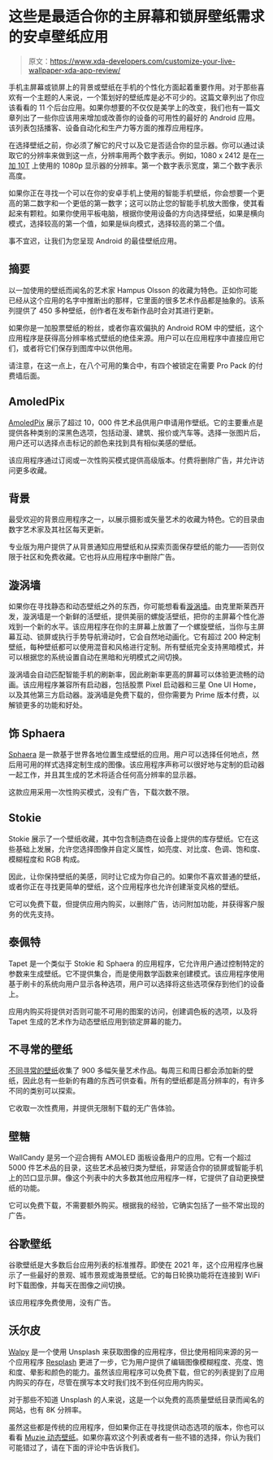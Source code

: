 # 这些是最适合你的主屏幕和锁屏壁纸需求的安卓壁纸应用

> 原文：<https://www.xda-developers.com/customize-your-live-wallpaper-xda-app-review/>

手机主屏幕或锁屏上的背景或壁纸在手机的个性化方面起着重要作用。对于那些喜欢有一个主题的人来说，一个策划好的壁纸库是必不可少的。这篇文章列出了你应该看看的 11 个后台应用。如果你想要的不仅仅是美学上的改变，我们也有一篇文章列出了一些你应该用来增加或改善你的设备的可用性的最好的 Android 应用。该列表包括播客、设备自动化和生产力等方面的推荐应用程序。

在选择壁纸之前，你必须了解它的尺寸以及它是否适合你的显示器。你可以通过读取它的分辨率来做到这一点，分辨率用两个数字表示。例如，1080 x 2412 是在[一加 10T](https://www.xda-developers.com/oneplus-10t-review/) 上使用的 1080p 显示器的分辨率。第一个数字表示宽度，第二个数字表示高度。

如果你正在寻找一个可以在你的安卓手机上使用的智能手机壁纸，你会想要一个更高的第二数字和一个更低的第一数字；这可以防止您的智能手机放大图像，使其看起来有颗粒。如果你使用平板电脑，根据你使用设备的方向选择壁纸，如果是横向模式，选择较高的第一个值，如果是纵向模式，选择较高的第二个值。

事不宜迟，让我们为您呈现 Android 的最佳壁纸应用。

## 摘要

以一加使用的壁纸而闻名的艺术家 Hampus Olsson 的收藏为特色。正如你可能已经从这个应用的名字中推断出的那样，它里面的很多艺术作品都是抽象的。该系列提供了 450 多种壁纸，创作者在发布新作品时会对其进行更新。

如果你是一加股票壁纸的粉丝，或者你喜欢偏执的 Android ROM 中的壁纸，这个应用程序是获得高分辨率格式壁纸的绝佳来源。用户可以在应用程序中直接应用它们，或者将它们保存到图库中以供他用。

请注意，在这一点上，在八个可用的集合中，有四个被锁定在需要 Pro Pack 的付费墙后面。

## AmoledPix

[AmoledPix](https://play.google.com/store/apps/details?id=com.androholic.amoledpix) 展示了超过 10，000 件艺术品供用户申请用作壁纸。它的主要重点是提供各种类别的深黑色选项，包括动漫、建筑、报价或汽车等。选择一张图片后，用户还可以选择点击标记的颜色来找到具有相似美感的壁纸。

该应用程序通过订阅或一次性购买模式提供高级版本。付费将删除广告，并允许访问更多收藏。

## 背景

最受欢迎的背景应用程序之一，以展示摄影或矢量艺术的收藏为特色。它的目录由数字艺术家及其社区每天更新。

专业版为用户提供了从背景通知应用壁纸和从探索页面保存壁纸的能力——否则仅限于社区和免费收藏。它也将从应用程序中删除广告。

## 漩涡墙

如果你在寻找静态和动态壁纸之外的东西，你可能想看看[漩涡墙](https://play.google.com/store/apps/details?id=com.actionwalls.swirlwalls)。由克里斯莱西开发，漩涡墙是一个新鲜的活壁纸，提供美丽的螺旋活壁纸，把你的主屏幕个性化游戏到一个新的水平。该应用程序在你的主屏幕上放置了一个螺旋壁纸，当你与主屏幕互动、锁屏或执行手势导航滑动时，它会自然地动画化。它有超过 200 种定制壁纸，每种壁纸都可以使用混音和风格进行定制。所有壁纸完全支持黑暗模式，并可以根据您的系统设置自动在黑暗和光明模式之间切换。

漩涡墙会自动匹配智能手机的刷新率，因此刷新率更高的屏幕可以体验更流畅的动画。该应用程序兼容所有启动器，包括股票 Pixel 启动器和三星 One UI Home，以及其他第三方启动器。漩涡墙是免费下载的，但你需要为 Prime 版本付费，以解锁更多的功能和好处。

## 饰 Sphaera

[Sphaera](https://play.google.com/store/apps/details?id=com.manco.sphaera_map_wallpapers) 是一款基于世界各地位置生成壁纸的应用。用户可以选择任何地点，然后用可用的样式选择定制生成的图像。该应用程序声称可以很好地与定制的启动器一起工作，并且其生成的艺术将适合任何高分辨率的显示器。

这款应用采用一次性购买模式，没有广告，下载次数不限。

## Stokie

Stokie 展示了一个壁纸收藏，其中包含制造商在设备上提供的库存壁纸。它在这些基础上发展，允许您选择图像并自定义属性，如亮度、对比度、色调、饱和度、模糊程度和 RGB 构成。

因此，让你保持壁纸的美感，同时让它成为你自己的。如果你不喜欢普通的壁纸，或者你正在寻找更简单的壁纸，这个应用程序也允许创建渐变风格的壁纸。

它可以免费下载，但提供应用内购买，以删除广告，访问附加功能，并获得客户服务的优先支持。

## 泰佩特

Tapet 是一个类似于 Stokie 和 Sphaera 的应用程序，它允许用户通过控制特定的参数来生成壁纸。它不提供集合，而是使用数学函数来创建模式。该应用程序使用基于刷卡的系统向用户显示各种选项，用户可以选择将这些选项保存到他们的设备上。

应用内购买将提供对否则可能不可用的图案的访问，创建调色板的选项，以及将 Tapet 生成的艺术作为动态壁纸应用到锁定屏幕的能力。

## 不寻常的壁纸

[不同寻常的壁纸](https://play.google.com/store/apps/details?id=com.badboy.wallun)收集了 900 多幅矢量艺术作品。每周三和周日都会添加新的壁纸，因此总有一些新的有趣的东西可供查看。所有的壁纸都是高分辨率的，有许多不同的类别可以探索。

它收取一次性费用，并提供无限制下载的无广告体验。

## 壁糖

WallCandy 是另一个迎合拥有 AMOLED 面板设备用户的应用。它有一个超过 5000 件艺术品的目录，这些艺术品被归类为壁纸，非常适合你的锁屏或智能手机上的凹口显示屏。像这个列表中的大多数其他应用程序一样，它提供了自动更换壁纸的功能。

它可以免费下载，不需要额外购买。根据我的经验，它确实包括了一些不常出现的广告。

## 谷歌壁纸

谷歌壁纸是大多数后台应用列表的标准推荐。即使在 2021 年，这个应用程序也展示了一些最好的景观、城市景观或海景壁纸。它的每日轮换功能将在连接到 WiFi 时下载图像，并每天在图像之间切换。

该应用程序免费使用，没有广告。

## 沃尔皮

[Walpy](https://play.google.com/store/apps/details?id=com.feresr.walpy) 是一个使用 Unsplash 来获取图像的应用程序，但比使用相同来源的另一个应用程序 [Resplash](https://play.google.com/store/apps/details?id=com.b_lam.resplash&hl=en_IN&gl=US) 更进了一步，它为用户提供了编辑图像模糊程度、亮度、饱和度、晕影和颜色的能力。虽然该应用程序可以免费下载，但它的列表提到了应用内购买的存在，尽管在撰写本文时我们找不到任何应用内购买。

对于那些不知道 Unsplash 的人来说，这是一个以免费的高质量壁纸目录而闻名的网站，也有 8K 分辨率。

虽然这些都是传统的应用程序，但如果你正在寻找提供动态选项的版本，你也可以看看 [Muzie 动态壁纸](https://play.google.com/store/apps/details?id=net.nurik.roman.muzei&hl=en_IN&gl=US)。如果你喜欢这个列表或者有一些不错的选择，你认为我们可能错过了，请在下面的评论中告诉我们。